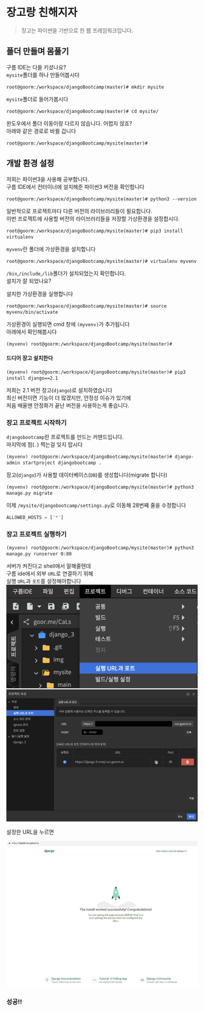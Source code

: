 # 장고랑 친해지자
> 장고는 파이썬을 기반으로 한 웹 프레임워크입니다.  

## 폴더 만들며 몸풀기
구름 IDE는 다들 키셨나요?  
`mysite`폴더를 하나 만들어봅시다  
``` shell
root@goorm:/workspace/djangoBootcamp(master)# mkdir mysite
```
`mysite`폴더로 들어가봅시다  
``` shell
root@goorm:/workspace/djangoBootcamp(master)# cd mysite/
```
윈도우에서 폴더 이동이랑 다르지 않습니다. 어렵지 않죠?  
아래와 같은 경로로 바뀔 겁니다
```shell
root@goorm:/workspace/djangoBootcamp/mysite(master)#
```

## 개발 환경 설정

저희는 파이썬3을 사용해 공부합니다.  
구름 IDE에서 컨터이너에 설치해준 파이썬3 버전을 확인합니다
``` shell
root@goorm:/workspace/djangoBootcamp/mysite(master)# python3 --version
```

일반적으로 프로젝트마다 다른 버전의 라이브러리들이 필요합니다.  
이번 프로젝트에 사용할 버전의 라이브러리들을 저장할 가상환경을 설정합시다.
``` shell
root@goorm:/workspace/djangoBootcamp/mysite(master)# pip3 install virtualenv 
```
`myvenv`란 폴더에 가상환경을 설치합니다  
``` shell
root@goorm:/workspace/djangoBootcamp/mysite(master)# virtualenv myvenv
```
`/bin`,`/include`,`/lib`폴더가 설치되었는지 확인합니다.  
설치가 잘 되었나요?  

설치한 가상환경을 실행합니다
``` shell
root@goorm:/workspace/djangoBootcamp/mysite(master)# source myvenv/bin/activate
```
가상환경이 실행되면 cmd 창에 `(myvenv)`가 추가됩니다  
아래에서 확인해봅시다
``` shell
(myvenv) root@goorm:/workspace/djangoBootcamp/mysite(master)#
```
#### 드디어 장고 설치한다
``` shell
(myvenv) root@goorm:/workspace/djangoBootcamp/mysite(master)# pip3 install django==2.1
```
저희는 2.1 버전 장고(`django`)로 설치하였습니다  
최신 버전이면 기능이 더 많겠지만, 안정성 이슈가 있기에  
처음 배울땐 안정화가 끝난 버전을 사용하는게 좋습니다.

### 장고 프로젝트 시작하기
`djangobootcamp`란 프로젝트를 만드는 커맨드입니다.  
마지막에 점(`.`) 찍는걸 잊지 맙시다
``` shell
(myvenv) root@goorm:/workspace/djangoBootcamp/mysite(master)# django-admin startproject djangobootcamp .
```
장고(`django`)가 사용할 데이터베이스(`DB`)를 생성합니다(migrate 합니다)
``` shell
(myvenv) root@goorm:/workspace/djangoBootcamp/mysite(master)# python3 manage.py migrate
```
이제 `/mysite/djangobootcamp/settings.py`로 이동해 28번째 줄을 수정합니다
```python
ALLOWED_HOSTS = ['*']
```
### 장고 프로젝트 실행하기
``` shell
(myvenv) root@goorm:/workspace/djangoBootcamp/mysite(master)# python3 manage.py runserver 0:80
```
서버가 켜진다고 shell에서 말해줄텐데   
구름 ide에서 외부 `URL`로 연결하기 위해  
실행 `URL`과 `포트`를 설정해야합니다  
![img/goormideURLPort.png](img/goormideURLPort.png)  
![img/URLnPort.png](img/URLnPort.png)  

설정한 URL을 누르면  

![img/django_work_successfully.png](img/django_work_successfully.png)  

### 성공!!

